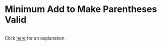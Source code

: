 # Minimum Add to Make Parentheses Valid 

~~~java

~~~

Click [here](Explanation.md) for an explanation.

